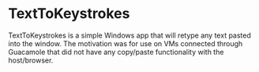 TextToKeystrokes
================
TextToKeystrokes is a simple Windows app that will retype any text pasted into the window. The motivation was for
use on VMs connected through Guacamole that did not have any copy/paste functionality with the host/browser.